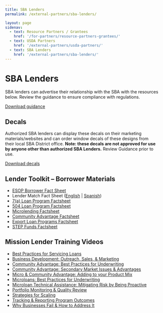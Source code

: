 ```yaml
---
title: SBA Lenders
permalink: /external-partners/sba-lenders/

layout: page
sidenav:
  - text: Resource Partners / Grantees
    href: '/for-partners/resource-partners-grantees/'
  - text: USDA Partners
    href: '/external-partners/usda-partners/'
  - text: SBA Lenders
    href: '/external-partners/sba-lenders/'
---
```


# SBA Lenders

SBA lenders can advertise their relationship with the SBA with the resources below. Review the guidance to ensure compliance with regulations.

<a class="usa-button" href="{{ site.baseurl }}/assets/sba/sba-lenders/guidance.docx">Download guidance</a>


## Decals

Authorized SBA lenders can display these decals on their marketing materials/websites and can order window decals of these designs from their local SBA District office. <strong>Note:  these decals are not approved for use by anyone other than authorized SBA Lenders.</strong> Review Guidance prior to use.

<a class="usa-button" href="{{ site.baseurl }}/assets/sba/sba-lenders/SBA-LenderDecal-Images.zip">Download decals</a>

## Lender Toolkit – Borrower Materials

<ul>
<li><a href="{{ site.baseurl }}/assets/sba/sba-lenders/ESOP_Borrower_Fact_Sheet.pdf">ESOP Borrower Fact Sheet</a></li>

<li>Lender Match Fact Sheet (<a href="{{ site.baseurl }}/assets/sba/sba-lenders/Lender-Match-Fact-Sheet-Borrower-Version.pdf">English</a> | <a href="{{ site.baseurl }}/assets/sba/sba-lenders/Lender-Match-Fact-Sheet-Borrower-Version-Spanish.pdf">Spanish</a>)</li>

<li><a href="{{ site.baseurl }}/assets/sba/sba-lenders/7a-Loan-Fact-Sheet-Borrower-Version.pdf">7(a) Loan Program Factsheet</a></li>

<li><a href="{{ site.baseurl }}/assets/sba/sba-lenders/504-Loan-Fact-Sheet-Borrower-Version.pdf">504 Loan Program Factsheet</a></li>

<li><a href="{{ site.baseurl }}/assets/sba/sba-lenders/Microloan-Fact-Sheet-Borrower.pdf">Microlending Factsheet</a></li>

<li><a href="{{ site.baseurl }}/assets/sba/sba-lenders/Community-Advantage-Fact-Sheet-Borrower-Version.pdf">Community Advantage Factsheet</a></li>

<li><a href="{{ site.baseurl }}/assets/sba/sba-lenders/OIT-International-Trade-factsheet.pdf">Export Loan Programs Factsheet</a></li>

<li><a href="{{ site.baseurl }}/assets/sba/sba-lenders/STEP-funds-factsheet.pdf">STEP Funds Factsheet</a></li>

</ul>



## Mission Lender Training Videos 

<ul><li><a href="https://www.youtube.com/watch?v=xOfDVv96DL4&list=PLrwM1ZVcvDhYQCoQuv2w1Idq0YALJJSbk&index=2&t=0s">Best Practices for Servicing Loans</a></li>

<li><a href="https://www.youtube.com/watch?v=aBwQkEmMPyo&list=PLrwM1ZVcvDhYQCoQuv2w1Idq0YALJJSbk&index=3&t=0s">Business Development: Outreach, Sales, & Marketing</a></li>

<li><a href="https://www.youtube.com/watch?v=ttB4jNTB0kk&list=PLrwM1ZVcvDhYQCoQuv2w1Idq0YALJJSbk&index=4&t=0s">Community Advantage: Best Practices for Underwriting</a></li>

<li><a href="https://www.youtube.com/watch?v=zfYZFfSoIeg&list=PLrwM1ZVcvDhYQCoQuv2w1Idq0YALJJSbk&index=5&t=0s">Community Advantage: Secondary Market Issues & Advantages</a></li>

<li><a href="https://www.youtube.com/watch?v=pLrqS8X6DD8&list=PLrwM1ZVcvDhYQCoQuv2w1Idq0YALJJSbk&index=6&t=0s">Micro & Community Advantage:  Adding to your Product Mix</a></li>

<li><a href="https://www.youtube.com/watch?v=T2VG7qfbuiE&list=PLrwM1ZVcvDhYQCoQuv2w1Idq0YALJJSbk&index=7&t=0s">Microloans: Best Practices for Underwriting</a></li>

<li><a href="https://www.youtube.com/watch?v=BThnBC6hFC0&list=PLrwM1ZVcvDhYQCoQuv2w1Idq0YALJJSbk&index=8&t=0s">Microloan Technical Assistance: Mitigating Risk by Being Proactive</a></li>

<li><a href="https://www.youtube.com/watch?v=0dd5lhjZ8I8&list=PLrwM1ZVcvDhYQCoQuv2w1Idq0YALJJSbk&index=9&t=0s">Portfolio Monitoring & Quality Review</a></li>

<li><a href="https://www.youtube.com/watch?v=HcwHUW-cgas&list=PLrwM1ZVcvDhYQCoQuv2w1Idq0YALJJSbk&index=10&t=0s">Strategies for Scaling</a></li>

<li><a href="https://www.youtube.com/watch?v=ShZmc-4uO4I&list=PLrwM1ZVcvDhYQCoQuv2w1Idq0YALJJSbk&index=11&t=0s">Tracking & Reporting Program Outcomes</a></li>

<li><a href="https://www.youtube.com/watch?v=w_kb3Z-XvsQ&list=PLrwM1ZVcvDhYQCoQuv2w1Idq0YALJJSbk&index=12&t=0s">Why Businesses Fail & How to Address It</a></li>
</ul>